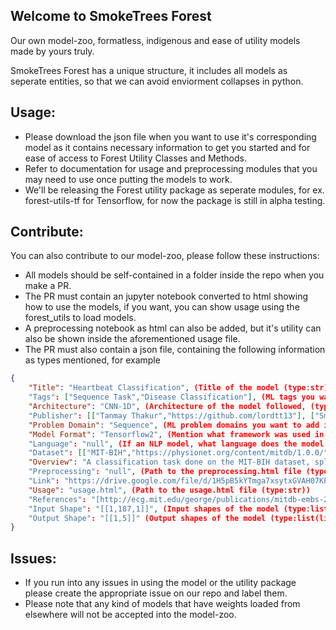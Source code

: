 ## Welcome to SmokeTrees Forest
Our own model-zoo, formatless, indigenous and ease of utility models made by yours truly.

SmokeTrees Forest has a unique structure, it includes all models as seperate entities, so that we can avoid enviorment collapses in python.

## Usage:
- Please download the json file when you want to use it's corresponding model as it contains necessary information to get you started and for ease of access to Forest Utility Classes and Methods.
- Refer to documentation for usage and preprocessing modules that you may need to use once putting the models to work.
- We'll be releasing the Forest utility package as seperate modules, for ex. forest-utils-tf for Tensorflow, for now the package is still in alpha testing.

## Contribute:
You can also contribute to our model-zoo, please follow these instructions:
- All models should be self-contained in a folder inside the repo when you make a PR.
- The PR must contain an jupyter notebook converted to html showing how to use the models, if you want, you can show usage using the forest_utils to load models.
- A preprocessing notebook as html can also be added, but it's utility can also be shown inside the aforementioned usage file.
- The PR must also contain a json file, containing the following information as types mentioned, for example
```json
{
    "Title": "Heartbeat Classification", (Title of the model (type:str))
    "Tags": ["Sequence Task","Disease Classification"], (ML tags you want to add it to (type:list(str)), must be one of the tags already created, check forest website to see available tags)
    "Architecture": "CNN-1D", (Architecture of the model followed, (type:str))
    "Publisher": [["Tanmay Thakur","https://github.com/lordtt13"], ["Smoketrees","https://github.com/smoke-trees"]], (The people and/or organisations involved in the commit (type:list(list)) list elements are lists containing two elements, one being the name to be shown, the other a link to the profile or null)
    "Problem Domain": "Sequence", (ML problem domains you want to add it to (type:list(str)), must be one of the domains already created, check forest website to see available domains)
    "Model Format": "Tensorflow2", (Mention what framework was used in making the model (type:str))
    "Language": "null", (If an NLP model, what language does the model take into consideration (type:str))
    "Dataset": [["MIT-BIH","https://physionet.org/content/mitdb/1.0.0/"]], (The dataset the model was trained on (type:list(list)) list elements are lists containing two elements, one being the name to be shown, the other a link to the dataset or null)
    "Overview": "A classification task done on the MIT-BIH dataset, split into 5 labels.", (A simple discription of your model (type:str))
    "Preprocessing": "null", (Path to the preprocessing.html file (type:str))
    "Link": "https://drive.google.com/file/d/1H5pB5kYTmga7xsytxGVAH07KPK00tHwJ/view?usp=sharing", (Link where your model is saved (type:str), save it in your own google drives with permissions for everyone to view)
    "Usage": "usage.html", (Path to the usage.html file (type:str)) 
    "References": "[http://ecg.mit.edu/george/publications/mitdb-embs-2001.pdf]", (Links to any research papers you followed or want to reference (type:list(str)))
    "Input Shape": "[[1,187,1]]", (Input shapes of the model (type:list(list)))
    "Output Shape": "[[1,5]]" (Output shapes of the model (type:list(list)))
}
```
## Issues:
- If you run into any issues in using the model or the utility package please create the appropriate issue on our repo and label them.
- Please note that any kind of models that have weights loaded from elsewhere will not be accepted into the model-zoo.


